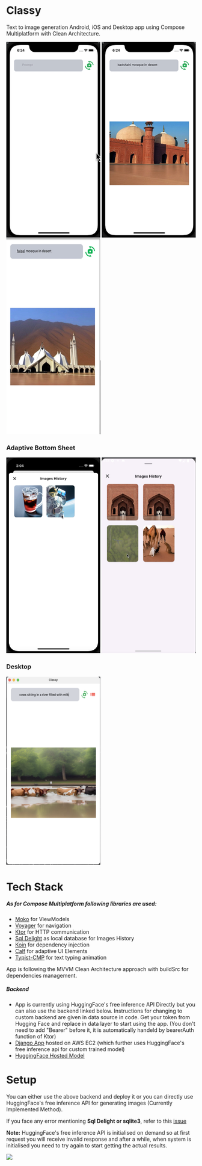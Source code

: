 # Classy
Text to image generation Android, iOS and Desktop app using Compose Multiplatform with Clean Architecture.

<img src="/media/ss1.png" width="250" height="520"> <img src="/media/ss2.png" width="250" height="520">
<img src="/media/ss3.png" width="250" height="520"> 

<h3>
  
Adaptive Bottom Sheet
</h3>
<p>
  
<img src="/media/ss4.png" width="250" height="520">
<img src="/media/ss5.png" width="250" height="520">
</p>

<h3>
  Desktop
</h3>
<img src="/media/desktop_ss.png" width="250" height="500">

# Tech Stack

<h5>As for Compose Multiplatform following libraries are used:</h5>

- <a href="https://github.com/icerockdev/moko-mvvm">Moko</a> for ViewModels
- <a href="https://github.com/adrielcafe/voyager">Voyager</a> for navigation
- <a href="https://ktor.io/docs/getting-started-ktor-client.html">Ktor</a> for HTTP communication
- <a href="https://github.com/cashapp/sqldelight">Sql Delight</a> as local database for Images History
- <a href="https://insert-koin.io/docs/setup/koin/">Koin</a> for dependency injection
- <a href="https://github.com/MohamedRejeb/Calf">Calf</a> for adaptive UI Elements
- <a href="https://github.com/zeeshanali-k/Typist-CMP">Typist-CMP</a> for text typing animation

App is following the MVVM Clean Architecture approach with buildSrc for dependencies management.


<h5>Backend</h5>

- App is currently using HuggingFace's free inference API Directly but you can also use the backend linked below. Instructions for changing to custom backend are given in data source in code. Get your token from Hugging Face and replace in data layer to start using the app. (You don't need to add "Bearer" before it, it is automatically handeld by bearerAuth function of Ktor)
- <a href="https://github.com/zeeshanali-k/t2i_backend">Django App</a> hosted on AWS EC2 (which further uses HuggingFace's free inference api for custom trained model)
- <a href="https://huggingface.co/devscion/pakhistoricalplaces">HuggingFace Hosted Model</a>

# Setup

You can either use the above backend and deploy it or you can directly use HuggingFace's free inference API for generating images (Currently Implemented Method).
<p>If you face any error mentioning <b>Sql Delight or sqlite3</b>, refer to this <a href="https://github.com/cashapp/sqldelight/issues/1442">issue</a></p>


<b>Note:</b> HuggingFace's free inference API is initialised on demand so at first request you will receive invalid response and after a while, when system is initialised you need to try again to start getting the actual results.

<a href="https://www.buymeacoffee.com/devscion"><img src="https://img.buymeacoffee.com/button-api/?text=Buy me a coffee&emoji=&slug=ZeeshanAli&button_colour=FFDD00&font_colour=000000&font_family=Cookie&outline_colour=000000&coffee_colour=ffffff"></a>




